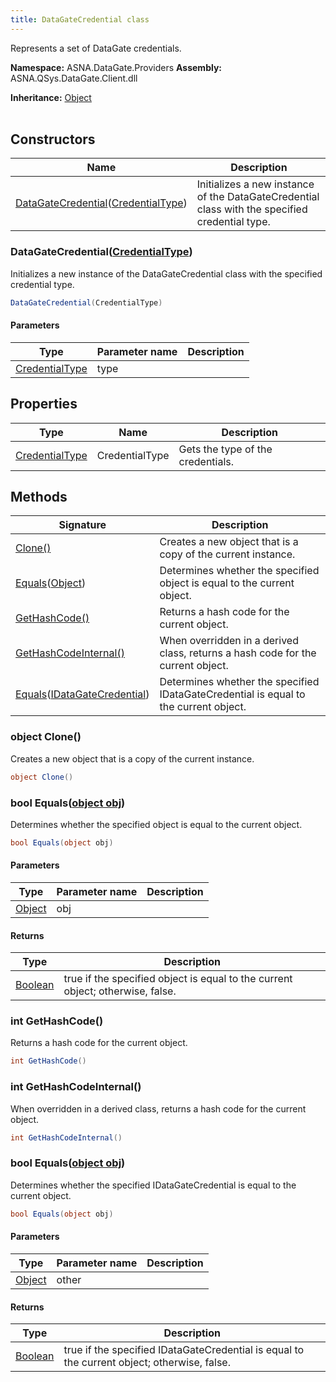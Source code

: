 ```yaml
---
title: DataGateCredential class
---
```


Represents a set of DataGate credentials.

**Namespace:** ASNA.DataGate.Providers
**Assembly:** ASNA.QSys.DataGate.Client.dll

**Inheritance:** [Object](https://docs.microsoft.com/en-us/dotnet/api/system.object)
<br>
<br>

## Constructors

| Name | Description |
| --- | --- |
| [DataGateCredential](#datagatecredential-credentialtype-)([CredentialType](/reference/data-gate-providers/credential-type.html)) | Initializes a new instance of the DataGateCredential class with the specified credential type.

### DataGateCredential([CredentialType](/reference/data-gate-providers/credential-type.html))

Initializes a new instance of the DataGateCredential class with the specified credential type.

```cs
DataGateCredential(CredentialType)
```

#### Parameters

| Type | Parameter name | Description
| --- | --- | ---
| [CredentialType](/reference/data-gate-providers/credential-type.html) | type | 

## Properties

| Type | Name | Description
| --- | --- | --- 
| [CredentialType](/reference/data-gate-providers/credential-type.html) | CredentialType | Gets the type of the credentials. |

## Methods

| Signature | Description |
| --- | --- |
| [Clone()](#clone-) | Creates a new object that is a copy of the current instance.
| [Equals](#equals-object-)([Object](https://docs.microsoft.com/en-us/dotnet/api/system.object)) | Determines whether the specified object is equal to the current object.
| [GetHashCode()](#gethashcode-) | Returns a hash code for the current object.
| [GetHashCodeInternal()](#gethashcodeinternal-) | When overridden in a derived class, returns a hash code for the current object.
| [Equals](#equals-idatagatecredential-)([IDataGateCredential](/reference/data-gate-providers/i-data-gate-credential.html)) | Determines whether the specified IDataGateCredential is equal to the current object.

### object Clone()

Creates a new object that is a copy of the current instance.

```cs
object Clone()
```

### bool Equals([object obj](https://docs.microsoft.com/en-us/dotnet/api/system.object))

Determines whether the specified object is equal to the current object.

```cs
bool Equals(object obj)
```

#### Parameters

| Type | Parameter name | Description
| --- | --- | ---
| [Object](https://docs.microsoft.com/en-us/dotnet/api/system.object) | obj | 

#### Returns

| Type | Description
| --- | ---
| [Boolean](https://docs.microsoft.com/en-us/dotnet/api/system.boolean) | true if the specified object is equal to the current object; otherwise, false.

### int GetHashCode()

Returns a hash code for the current object.

```cs
int GetHashCode()
```

### int GetHashCodeInternal()

When overridden in a derived class, returns a hash code for the current object.

```cs
int GetHashCodeInternal()
```

### bool Equals([object obj](https://docs.microsoft.com/en-us/dotnet/api/system.object))

Determines whether the specified IDataGateCredential is equal to the current object.

```cs
bool Equals(object obj)
```

#### Parameters

| Type | Parameter name | Description
| --- | --- | ---
| [Object](https://docs.microsoft.com/en-us/dotnet/api/system.object) | other | 

#### Returns

| Type | Description
| --- | ---
| [Boolean](https://docs.microsoft.com/en-us/dotnet/api/system.boolean) | true if the specified IDataGateCredential is equal to the current object; otherwise, false.
